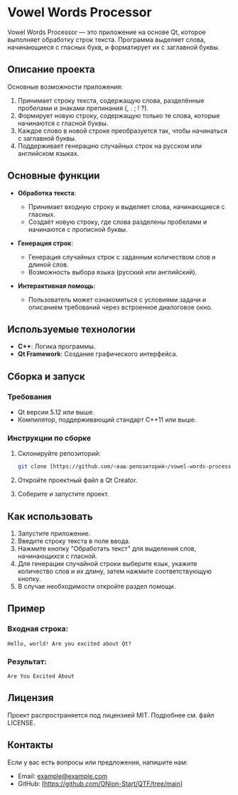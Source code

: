 # Vowel Words Processor

Vowel Words Processor — это приложение на основе Qt, которое выполняет обработку строк текста. Программа выделяет слова, начинающиеся с гласных букв, и форматирует их с заглавной буквы.

## Описание проекта

Основные возможности приложения:

1. Принимает строку текста, содержащую слова, разделённые пробелами и знаками препинания (, . ; ! ?).
2. Формирует новую строку, содержащую только те слова, которые начинаются с гласной буквы.
3. Каждое слово в новой строке преобразуется так, чтобы начинаться с заглавной буквы.
4. Поддерживает генерацию случайных строк на русском или английском языках.

## Основные функции

- **Обработка текста**:
  - Принимает входную строку и выделяет слова, начинающиеся с гласных.
  - Создаёт новую строку, где слова разделены пробелами и начинаются с прописной буквы.

- **Генерация строк**:
  - Генерация случайных строк с заданным количеством слов и длиной слов.
  - Возможность выбора языка (русский или английский).

- **Интерактивная помощь**:
  - Пользователь может ознакомиться с условиями задачи и описанием требований через встроенное диалоговое окно.

## Используемые технологии

- **C++**: Логика программы.
- **Qt Framework**: Создание графического интерфейса.

## Сборка и запуск

### Требования

- Qt версии 5.12 или выше.
- Компилятор, поддерживающий стандарт C++11 или выше.

### Инструкции по сборке

1. Склонируйте репозиторий:
   ```bash
   git clone [https://github.com/<ваш-репозиторий>/vowel-words-processor.git](https://github.com/ONion-Start/QTF/tree/main)
   ```

2. Откройте проектный файл в Qt Creator.

3. Соберите и запустите проект.

## Как использовать

1. Запустите приложение.
2. Введите строку текста в поле ввода.
3. Нажмите кнопку "Обработать текст" для выделения слов, начинающихся с гласной.
4. Для генерации случайной строки выберите язык, укажите количество слов и их длину, затем нажмите соответствующую кнопку.
5. В случае необходимости откройте раздел помощи.

## Пример

### Входная строка:
```
Hello, world! Are you excited about Qt?
```

### Результат:
```
Are You Excited About
```

## Лицензия

Проект распространяется под лицензией MIT. Подробнее см. файл LICENSE.

## Контакты

Если у вас есть вопросы или предложения, напишите нам:

- Email: example@example.com
- GitHub: [https://github.com/ONion-Start/QTF/tree/main]

